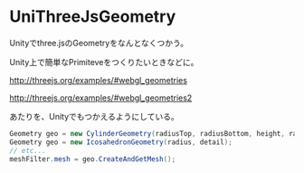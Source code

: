 UniThreeJsGeometry
==================

Unityでthree.jsのGeometryをなんとなくつかう。


Unity上で簡単なPrimiteveをつくりたいときなどに。

http://threejs.org/examples/#webgl_geometries

http://threejs.org/examples/#webgl_geometries2

あたりを、Unityでもつかえるようにしている。

~~~cs
Geometry geo = new CylinderGeometry(radiusTop, radiusBottom, height, radialSegments, heightSegments, openEnded, per);
Geometry geo = new IcosahedronGeometry(radius, detail);
// etc...
meshFilter.mesh = geo.CreateAndGetMesh();
~~~
